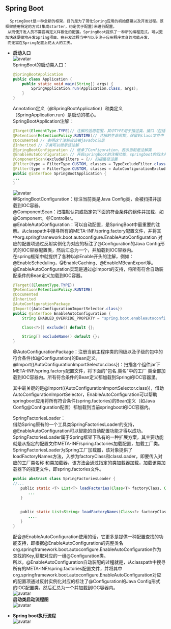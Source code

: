 ## Spring Boot 
      SpringBoot是一种全新的框架，目的是为了简化Spring应用的初始搭建以及开发过程。该框架使用特定的方式(集成starter，约定优于配置)来进行配置，
     从而使开发人员不需要再定义样板化的配置。SpringBoot提供了一种新的编程范式，可以更加快速便捷地开发Spring项目，在开发过程当中可以专注于应用程序本身的功能开发，
     而无需在Spring配置上花太大的工夫。   
+ **启动入口**   
    ![avatar](https://github.com/NPFDamon/Study/blob/main/src/main/resources/spring/spring-boot.png)        
    SpringBoot的启动类入口：   
    ```java
    @SpringBootApplication
    public class Application {
        public static void main(String[] args) {
            SpringApplication.run(Application.class, args);
        }
    }
    ```
    Annotation定义（@SpringBootApplication）和类定义（SpringApplication.run）是启动的核心。   
    SpringBootApplication注解：
    ```java
    @Target(ElementType.TYPE)// 注解的适用范围，其中TYPE用于描述类、接口（包括包注解类型）或enum声明
    @Retention(RetentionPolicy.RUNTIME)// 注解的生命周期，保留到class文件中（三个生命周期）
    @Documented // 表明这个注解应该被javadoc记录
    @Inherited // 子类可以继承该注解
    @SpringBootConfiguration // 继承了Configuration，表示当前是注解类
    @EnableAutoConfiguration // 开启springboot的注解功能，springboot的四大神器之一，其借助@import的帮助
    @ComponentScan(excludeFilters = {// 扫描路径设置
    @Filter(type = FilterType.CUSTOM, classes = TypeExcludeFilter.class),
    @Filter(type = FilterType.CUSTOM, classes = AutoConfigurationExcludeFilter.class) })
    public @interface SpringBootApplication {
    ...
    }　
    ```
    ![avatar](https://github.com/NPFDamon/Study/blob/main/src/main/resources/spring/spring-boot-application.png)          
    @SpringBootConfiguration：标注当前类是Java Config类，会被扫描并加载到IOC容器。   
    @ComponentScan：扫描默认包或指定包下面的符合条件的组件并加载，如@Component，@Controller。   
    @EnableAutoConfiguration：可以自动配置，是SpringBoot中最重要的注解。从classpath中搜寻所有的META-INF/spring.factory配置文件，并将其中org.springframework.boot.autoconfigure.EnableAutoConfiguration
    对应的配置项通过反射实例化为对应的标注了@Configuration的Java Config形式的IOC容器配置类，然后汇总为一个，并加载到IOC容器内。  
    在spring框架中就提供了各种以@Enable开头的注解，例如：@EnableScheduling，@EnableCaching、@EnableMBeanExport等。
    @EnableAutoConfiguration实现是通过@Import的支持，将所有符合自动装配条件的Bean定义加载到IOC容器。   
    ```java
    @Target({ElementType.TYPE})
    @Retention(RetentionPolicy.RUNTIME)
    @Documented
    @Inherited
    @AutoConfigurationPackage
    @Import({AutoConfigurationImportSelector.class})
    public @interface EnableAutoConfiguration {
        String ENABLED_OVERRIDE_PROPERTY = "spring.boot.enableautoconfiguration";
    
        Class<?>[] exclude() default {};
    
        String[] excludeName() default {};
    }
    ```
    @AutoConfigurationPackage：注册当前主程序类的同级以及子级的包中的符合条件(如@Configuration)的Bean定义。   
    @Import({AutoConfigurationImportSelector.class})：扫描各个组件jar下META-INF/spring.factory配置文件，将下面的"包名.类名"中的工厂
    类全部加载到IOC容器内。所有符合条件的Bean定义都加载到Spring的IOC容器里。   
    
    其中最关键的是@Import({AutoConfigurationImportSelector.class})，借助AutoConfigurationImportSelector，EnableAutoConfiguration可以帮助
    springboot应用将所有符合条件(spring.factories)的Bean定义（如Java Config@Configuration配置）都加载到当前springboot的IOC容器内。   
    
    SpringFactoriesLoader：   
    借助Spring原有的一个工具类SpringFactoriesLoader的支持，@EnableAutoConfiguration可以智能的自动配置功能才得以成功。   
    SpringFactoriesLoader属于Spring框架下私有的一种扩展方案，其主要功能就是从指定的配置文件META-INF/spring.factories加载配置，加载工厂类。   
    SpringFactoriesLoader为Spring工厂加载器，该对象提供了loadFactoryNames方法，入参为factoryClass和classLoader，即要传入对应的工厂类名称
    和类加载器，该方法会通过指定的类加载器加载，加载该类加载器下的指定文件，即spring.factories文件。   
    ```java
    public abstract class SpringFactoriesLoader {
    //...
    　　public static <T> List<T> loadFactories(Class<T> factoryClass, ClassLoader classLoader) {
    　　　　...
    　　}
       
       
    　　public static List<String> loadFactoryNames(Class<?> factoryClass, ClassLoader classLoader) {
    　　　　....
    　　}
    }
    ```
    配合@EnableAutoConfiguration使用的话，它更多是提供一种配置查找的功能支持，即根据@EnableAutoConfiguration的完整类名
    org.springframework.boot.autoconfigure.EnableAutoConfiguration作为查找的Key,获取对应的一组@Configuration类。    
    所以，@EnableAutoConfiguration自动装配的过程就是，从classpath中搜寻所有的META-INF/spring.factories配置文件，并将其中
    org.springframework.boot.autoconfigure.EnableAutoConfiguration对应的配置项通过反射实例化对应的标注了@Configuration的Java Config形式
    的IOC配置类，然后汇总为一个并加载到IOC容器内。   
    ![avatar](https://github.com/NPFDamon/Study/blob/main/src/main/resources/spring/spring-auto.png)        
    **启动类启动流程图**   
    ![avatar](https://github.com/NPFDamon/Study/blob/main/src/main/resources/spring/spring-boot-start.png)        
    
+ **Spring boot执行流程**   
    ![avatar](https://github.com/NPFDamon/Study/blob/main/src/main/resources/spring/spring-boot-app-start.png)        
    
    
    
    
    
    
    
    